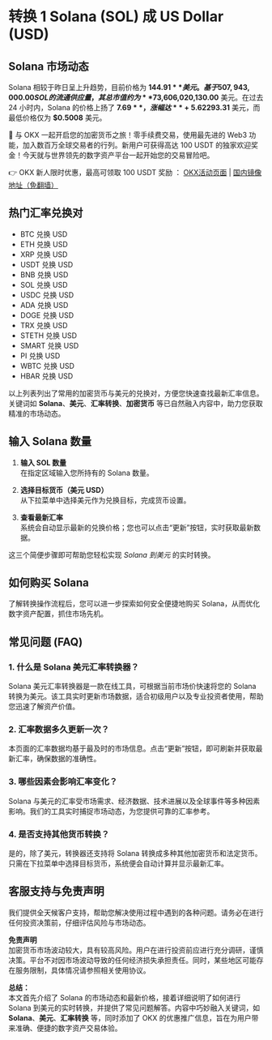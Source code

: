 # 转换 1 Solana (SOL) 成 US Dollar (USD)

## Solana 市场动态

Solana 相较于昨日呈上升趋势，目前价格为 **$144.91** 美元。基于 507,943,000.00 SOL 的流通供应量，其总市值约为 **$73,606,020,130.00** 美元。在过去 24 小时内，Solana 的价格上扬了 **$7.69**，涨幅达 **+5.62%**。历史最高价格曾达到 **$293.31** 美元，而最低价格仅为 **$0.5008** 美元。

🚀 与 OKX 一起开启您的加密货币之旅！零手续费交易，使用最先进的 Web3 功能，加入数百万全球交易者的行列。新用户可获得高达 100 USDT 的独家欢迎奖金！今天就与世界领先的数字资产平台一起开始您的交易冒险吧。

👉 OKX 新人限时优惠，最高可领取 100 USDT 奖励 ： [OKX活动页面](https://bit.ly/OKXe) | [国内镜像地址（免翻墙）](https://bit.ly/okX)

## 热门汇率兑换对

- BTC 兑换 USD  
- ETH 兑换 USD  
- XRP 兑换 USD  
- USDT 兑换 USD  
- BNB 兑换 USD  
- SOL 兑换 USD  
- USDC 兑换 USD  
- ADA 兑换 USD  
- DOGE 兑换 USD  
- TRX 兑换 USD  
- STETH 兑换 USD  
- SMART 兑换 USD  
- PI 兑换 USD  
- WBTC 兑换 USD  
- HBAR 兑换 USD  

以上列表列出了常用的加密货币与美元的兑换对，方便您快速查找最新汇率信息。关键词如 **Solana**、**美元**、**汇率转换**、**加密货币** 等已自然融入内容中，助力您获取精准的市场动态。

## 输入 Solana 数量

1. **输入 SOL 数量**  
   在指定区域输入您所持有的 Solana 数量。

2. **选择目标货币（美元 USD）**  
   从下拉菜单中选择美元作为兑换目标，完成货币设置。

3. **查看最新汇率**  
   系统会自动显示最新的兑换价格；您也可以点击“更新”按钮，实时获取最新数据。

这三个简便步骤即可帮助您轻松实现 *Solana 到美元* 的实时转换。

## 如何购买 Solana

了解转换操作流程后，您可以进一步探索如何安全便捷地购买 Solana，从而优化数字资产配置，抓住市场先机。

## 常见问题 (FAQ)

### 1. 什么是 Solana 美元汇率转换器？
Solana 美元汇率转换器是一款在线工具，可根据当前市场价快速将您的 Solana 转换为美元。该工具实时更新市场数据，适合初级用户以及专业投资者使用，帮助您迅速了解资产价值。

### 2. 汇率数据多久更新一次？
本页面的汇率数据均基于最及时的市场信息。点击“更新”按钮，即可刷新并获取最新汇率，确保数据的准确性。

### 3. 哪些因素会影响汇率变化？
Solana 与美元的汇率受市场需求、经济数据、技术进展以及全球事件等多种因素影响。我们的工具实时捕捉市场动态，为您提供可靠的汇率参考。

### 4. 是否支持其他货币转换？
是的，除了美元，转换器还支持将 Solana 转换成多种其他加密货币和法定货币。只需在下拉菜单中选择目标货币，系统便会自动计算并显示最新汇率。

## 客服支持与免责声明

我们提供全天候客户支持，帮助您解决使用过程中遇到的各种问题。请务必在进行任何投资决策前，仔细评估风险与市场动态。

**免责声明**  
加密货币市场波动较大，具有较高风险。用户在进行投资前应进行充分调研，谨慎决策。平台不对因市场波动导致的任何经济损失承担责任。同时，某些地区可能存在服务限制，具体情况请参照相关使用协议。

  

**总结：**  
本文首先介绍了 Solana 的市场动态和最新价格，接着详细说明了如何进行 Solana 到美元的实时转换，并提供了常见问题解答。内容中巧妙融入关键词，如 **Solana**、**美元**、**汇率转换** 等，同时添加了 OKX 的优惠推广信息，旨在为用户带来准确、便捷的数字资产交易体验。
